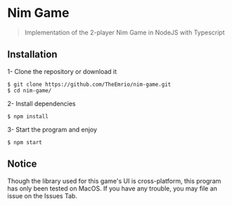# Nim Game

> Implementation of the 2-player Nim Game in NodeJS with Typescript

## Installation

1- Clone the repository or download it
```
$ git clone https://github.com/TheEmrio/nim-game.git
$ cd nim-game/
```

2- Install dependencies
```
$ npm install
```

3- Start the program and enjoy
```
$ npm start
```

## Notice

Though the library used for this game's UI is cross-platform, this program has only been tested on MacOS. If you have any trouble, you may file an issue on the Issues Tab.
